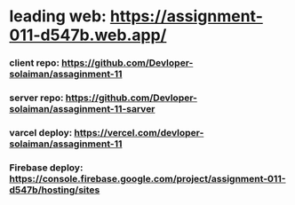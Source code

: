 # leading web: https://assignment-011-d547b.web.app/

### client repo: https://github.com/Devloper-solaiman/assaginment-11
### server repo: https://github.com/Devloper-solaiman/assaginment-11-sarver
### varcel deploy: https://vercel.com/devloper-solaiman/assaginment-11
### Firebase deploy: https://console.firebase.google.com/project/assignment-011-d547b/hosting/sites
